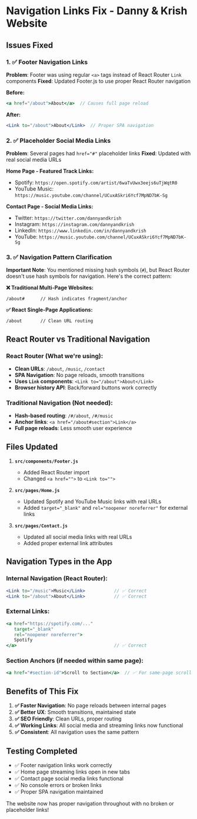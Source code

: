 # Navigation Links Fix - Danny & Krish Website

## Issues Fixed

### 1. ✅ Footer Navigation Links
**Problem**: Footer was using regular `<a>` tags instead of React Router `Link` components
**Fixed**: Updated Footer.js to use proper React Router navigation

**Before:**
```jsx
<a href="/about">About</a>  // Causes full page reload
```

**After:**
```jsx
<Link to="/about">About</Link>  // Proper SPA navigation
```

### 2. ✅ Placeholder Social Media Links
**Problem**: Several pages had `href="#"` placeholder links
**Fixed**: Updated with real social media URLs

**Home Page - Featured Track Links:**
- Spotify: `https://open.spotify.com/artist/6waTvUwx3eejs6uTjWqtR0`
- YouTube Music: `https://music.youtube.com/channel/UCuxASkri6Ycf7MpND7bK-Sg`

**Contact Page - Social Media Links:**
- Twitter: `https://twitter.com/dannyandkrish`
- Instagram: `https://instagram.com/dannyandkrish` 
- LinkedIn: `https://www.linkedin.com/in/dannyandkrish`
- YouTube: `https://music.youtube.com/channel/UCuxASkri6Ycf7MpND7bK-Sg`

### 3. ✅ Navigation Pattern Clarification

**Important Note**: You mentioned missing hash symbols (`#`), but React Router doesn't use hash symbols for navigation. Here's the correct pattern:

**❌ Traditional Multi-Page Websites:**
```
/about#      // Hash indicates fragment/anchor
```

**✅ React Single-Page Applications:**
```
/about       // Clean URL routing
```

## React Router vs Traditional Navigation

### React Router (What we're using):
- **Clean URLs**: `/about`, `/music`, `/contact`
- **SPA Navigation**: No page reloads, smooth transitions
- **Uses `Link` components**: `<Link to="/about">About</Link>`
- **Browser history API**: Back/forward buttons work correctly

### Traditional Navigation (Not needed):
- **Hash-based routing**: `/#/about`, `/#/music` 
- **Anchor links**: `<a href="/about#section">Link</a>`
- **Full page reloads**: Less smooth user experience

## Files Updated

1. **`src/components/Footer.js`**
   - Added React Router import
   - Changed `<a href="">` to `<Link to="">`

2. **`src/pages/Home.js`**
   - Updated Spotify and YouTube Music links with real URLs
   - Added `target="_blank"` and `rel="noopener noreferrer"` for external links

3. **`src/pages/Contact.js`**
   - Updated all social media links with real URLs
   - Added proper external link attributes

## Navigation Types in the App

### Internal Navigation (React Router):
```jsx
<Link to="/music">Music</Link>           // ✅ Correct
<Link to="/about">About</Link>           // ✅ Correct
```

### External Links:
```jsx
<a href="https://spotify.com/..." 
   target="_blank" 
   rel="noopener noreferrer">
   Spotify
</a>                                     // ✅ Correct
```

### Section Anchors (if needed within same page):
```jsx
<a href="#section-id">Scroll to Section</a>  // ✅ For same-page scrolling
```

## Benefits of This Fix

1. **✅ Faster Navigation**: No page reloads between internal pages
2. **✅ Better UX**: Smooth transitions, maintained state
3. **✅ SEO Friendly**: Clean URLs, proper routing
4. **✅ Working Links**: All social media and streaming links now functional
5. **✅ Consistent**: All navigation uses the same pattern

## Testing Completed

- ✅ Footer navigation links work correctly
- ✅ Home page streaming links open in new tabs
- ✅ Contact page social media links functional
- ✅ No console errors or broken links
- ✅ Proper SPA navigation maintained

The website now has proper navigation throughout with no broken or placeholder links!
